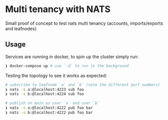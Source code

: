 # Multi tenancy with NATS

Small proof of concept to test nats multi tenancy (accounts, imports/exports and leafnodes)

## Usage

Services are running in docker, to spin up the cluster simply run:

```sh
❯ docker-compose up # use `-d` to run in the background
```

Testing the topology to see it works as expected:

```sh
# subscribe to leafnode `a` and `b` (note the different port numbers)
❯ nats -s a:@localhost:4223 sub foo
❯ nats -s b:@localhost:4224 sub foo

# publish on main as user `a` and user `b`
❯ nats -s a:@localhost:4222 pub foo bar
❯ nats -s b:@localhost:4222 pub foo bar
```

